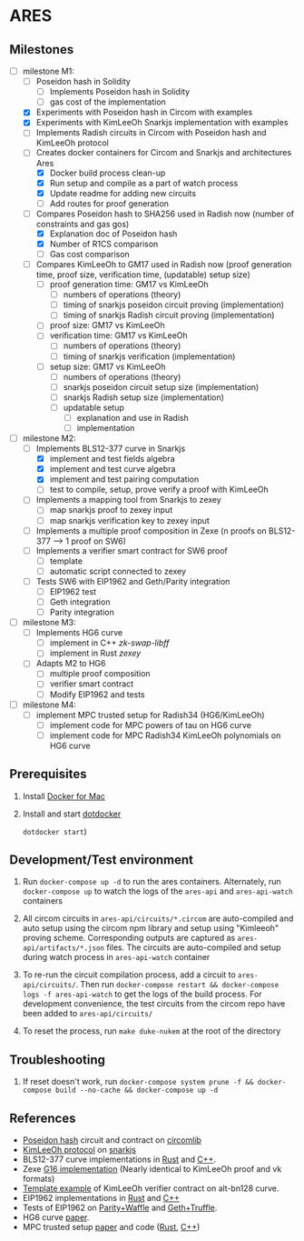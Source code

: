 # ARES

## Milestones
- [ ] milestone M1:
    - [ ] Poseidon hash in Solidity
        - [ ] Implements Poseidon hash in Solidity
        - [ ] gas cost of the implementation
    - [x] Experiments with Poseidon hash in Circom with examples
    - [x] Experiments with KimLeeOh Snarkjs implementation with examples
    - [ ] Implements Radish circuits in Circom with Poseidon hash and KimLeeOh protocol
    - [ ] Creates docker containers for Circom and Snarkjs and architectures Ares
        - [x] Docker build process clean-up
        - [x] Run setup and compile as a part of watch process
        - [x] Update readme for adding new circuits
        - [ ] Add routes for proof generation
    - [ ] Compares Poseidon hash to SHA256 used in Radish now (number of constraints and gas gos)
        - [x] Explanation doc of Poseidon hash
        - [x] Number of R1CS comparison
        - [ ] Gas cost comparison
    - [ ] Compares KimLeeOh to GM17 used in Radish now (proof generation time, proof size, verification time, (updatable) setup size)
        - [ ] proof generation time: GM17 vs KimLeeOh
            - [ ] numbers of operations (theory)
            - [ ] timing of snarkjs poseidon circuit proving (implementation)
            - [ ] timing of snarkjs Radish circuit proving (implementation)
        - [ ] proof size: GM17 vs KimLeeOh
        - [ ] verification time: GM17 vs KimLeeOh
            - [ ] numbers of operations (theory)
            - [ ] timing of snarkjs verification (implementation)
        - [ ] setup size: GM17 vs KimLeeOh
            - [ ] numbers of operations (theory)
            - [ ] snarkjs poseidon circuit setup size (implementation)
            - [ ] snarkjs Radish setup size (implementation)
            - [ ] updatable setup
                - [ ] explanation and use in Radish
                - [ ] implementation

- [ ] milestone M2:
    - [ ] Implements BLS12-377 curve in Snarkjs
        - [x] implement and test fields algebra
        - [x] implement and test curve algebra
        - [x] implement and test pairing computation
        - [ ] test to compile, setup, prove verify a proof with KimLeeOh
    - [ ] Implements a mapping tool from Snarkjs to zexey
        - [ ] map snarkjs proof to zexey input
        - [ ] map snarkjs verification key to zexey input
    - [ ] Implements a multiple proof composition in Zexe (n proofs on BLS12-377 --> 1 proof on SW6)
    - [ ] Implements a verifier smart contract for SW6 proof
        - [ ] template
        - [ ] automatic script connected to zexey
    - [ ] Tests SW6 with EIP1962 and Geth/Parity integration
        - [ ] EIP1962 test
        - [ ] Geth integration
        - [ ] Parity integration

- [ ] milestone M3:
    - [ ] Implements HG6 curve
        - [ ] implement in C++ *zk-swap-libff*
        - [ ] implement in Rust *zexey*
    - [ ] Adapts M2 to HG6
        - [ ] multiple proof composition
        - [ ] verifier smart contract
        - [ ] Modify EIP1962 and tests

- [ ] milestone M4:
    - [ ] implement MPC trusted setup for Radish34 (HG6/KimLeeOh)
      - [ ] implement code for MPC powers of tau on HG6 curve
      - [ ] implement code for MPC Radish34 KimLeeOh polynomials on HG6 curve
## Prerequisites

1.  Install [Docker for Mac](https://www.docker.com/docker-mac)

1.  Install and start [dotdocker](https://github.com/aj-may/dotdocker)

    `dotdocker start`)

## Development/Test environment

1. Run `docker-compose up -d` to run the ares containers. Alternately, run `docker-compose up` to watch the logs of the `ares-api` and `ares-api-watch` containers

1. All circom circuits in `ares-api/circuits/*.circom` are auto-compiled and auto setup using the circom npm library and setup using "Kimleeoh" proving scheme. Corresponding outputs are captured as `ares-api/artifacts/*.json` files. The circuits are auto-compiled and setup during watch process in `ares-api-watch` container

1. To re-run the circuit compilation process, add a circuit to `ares-api/circuits/`. Then run `docker-compose restart && docker-compose logs -f ares-api-watch` to get the logs of the build process. For development convenience, the test circuits from the circom repo have been added to `ares-api/circuits/`

1. To reset the process, run `make duke-nukem` at the root of the directory

## Troubleshooting

1. If reset doesn't work, run `docker-compose system prune -f && docker-compose build --no-cache && docker-compose up -d`

## References
- [Poseidon hash](https://eprint.iacr.org/2019/458.pdf) circuit and contract on [circomlib](https://github.com/iden3/circomlib)
- [KimLeeOh protocol](https://eprint.iacr.org/2019/586.pdf) on [snarkjs](https://github.com/iden3/snarkjs/tree/master/src)
- BLS12-377 curve implementations in [Rust](https://github.com/scipr-lab/zexe/tree/master/algebra/src) and [C++](https://github.com/EYBlockchain/zk-swap-libff/tree/ey/libff/algebra/curves/bls12_377).
- Zexe [G16 implementation](https://github.com/scipr-lab/zexe/tree/master/groth16/src) (Nearly identical to KimLeeOh proof and vk formats)
- [Template example](https://github.com/iden3/snarkjs/blob/master/templates/verifier_kimleeoh.sol) of KimLeeOh verifier contract on alt-bn128 curve.
- EIP1962 implementations in [Rust](https://github.com/matter-labs/eip1962) and [C++](https://github.com/matter-labs/eip1962_cpp)
- Tests of EIP1962 on [Parity+Waffle](https://github.com/matter-labs/eip1962_lib/tree/v0.9) and [Geth+Truffle](https://github.com/matter-labs/eip1962_lib/tree/v0.9).
- HG6 curve [paper]().
- MPC trusted setup [paper](https://eprint.iacr.org/2017/1050.pdf) and code ([Rust](https://github.com/kobigurk/phase2-bn254/), [C++](https://github.com/AztecProtocol/Setup))
